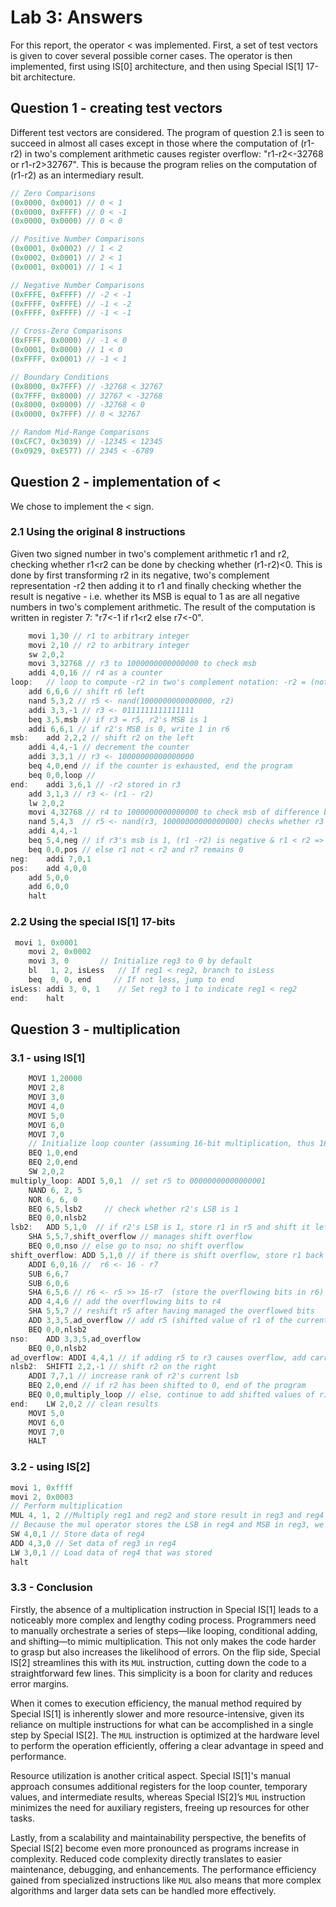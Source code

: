 # Lab 3: Answers
For this report, the operator $<$ was implemented. First, a set of test vectors is given to cover several possible corner cases. The operator is then implemented, first using IS[0] architecture, and then using Special IS[1] 17-bit architecture.
## Question 1 - creating test vectors
Different test vectors are considered. The program of question 2.1 is seen to succeed in almost all cases except in those where the computation of (r1-r2) in two's complement arithmetic causes register overflow: "r1-r2<-32768 or r1-r2>32767". This is because the program relies on the computation of (r1-r2) as an intermediary result.

```java
// Zero Comparisons
(0x0000, 0x0001) // 0 < 1
(0x0000, 0xFFFF) // 0 < -1
(0x0000, 0x0000) // 0 < 0

// Positive Number Comparisons
(0x0001, 0x0002) // 1 < 2
(0x0002, 0x0001) // 2 < 1
(0x0001, 0x0001) // 1 < 1

// Negative Number Comparisons
(0xFFFE, 0xFFFF) // -2 < -1
(0xFFFF, 0xFFFE) // -1 < -2
(0xFFFF, 0xFFFF) // -1 < -1

// Cross-Zero Comparisons
(0xFFFF, 0x0000) // -1 < 0
(0x0001, 0x0000) // 1 < 0
(0xFFFF, 0x0001) // -1 < 1

// Boundary Conditions
(0x8000, 0x7FFF) // -32768 < 32767
(0x7FFF, 0x8000) // 32767 < -32768
(0x8000, 0x0000) // -32768 < 0
(0x0000, 0x7FFF) // 0 < 32767

// Random Mid-Range Comparisons
(0xCFC7, 0x3039) // -12345 < 12345
(0x0929, 0xE577) // 2345 < -6789

```

## Question 2 - implementation of $<$

We chose to implement the $<$ sign.
### 2.1 Using the original 8 instructions

Given two signed number in two's complement arithmetic r1 and r2, checking whether r1<r2 can be done by checking whether (r1-r2)<0. This is done by first transforming r2 in its negative, two's complement representation -r2 then adding it to r1 and finally checking whether the result is negative - i.e. whether its MSB is equal to 1 as are all negative numbers in two's complement arithmetic. The result of the computation is written in register 7: "r7<-1 if r1<r2 else r7<-0".

```java
	movi 1,30 // r1 to arbitrary integer
	movi 2,10 // r2 to arbitrary integer
	sw 2,0,2
	movi 3,32768 // r3 to 1000000000000000 to check msb
	addi 4,0,16 // r4 as a counter
loop:	// loop to compute -r2 in two's complement notation: -r2 = (not r2)+1, stores it in r6
	add 6,6,6 // shift r6 left
	nand 5,3,2 // r5 <- nand(1000000000000000, r2)
	addi 3,3,-1 // r3 <- 0111111111111111
	beq 3,5,msb // if r3 = r5, r2's MSB is 1 
	addi 6,6,1 // if r2's MSB is 0, write 1 in r6
msb:	add 2,2,2 // shift r2 on the left
	addi 4,4,-1 // decrement the counter
	addi 3,3,1 // r3 <- 10000000000000000
	beq 4,0,end // if the counter is exhausted, end the program
	beq 0,0,loop // 
end:	addi 3,6,1 // -r2 stored in r3
	add 3,1,3 // r3 <- (r1 - r2)
	lw 2,0,2
	movi 4,32768 // r4 to 1000000000000000 to check msb of difference btw r1 & r2
	nand 5,4,3  // r5 <- nand(r3, 10000000000000000) checks whether r3's msb is 1
	addi 4,4,-1
	beq 5,4,neg // if r3's msb is 1, (r1 -r2) is negative & r1 < r2 => r7 <- 1
	beq 0,0,pos // else r1 not < r2 and r7 remains 0
neg:	addi 7,0,1
pos:	add 4,0,0
	add 5,0,0
	add 6,0,0
	halt
```

### 2.2 Using the special IS[1] 17-bits

```java
 movi 1, 0x0001
    movi 2, 0x0002
    movi 3, 0       // Initialize reg3 to 0 by default
    bl   1, 2, isLess   // If reg1 < reg2, branch to isLess
    beq  0, 0, end     // If not less, jump to end
isLess:	addi 3, 0, 1    // Set reg3 to 1 to indicate reg1 < reg2
end:	halt
```

## Question 3 - multiplication
### 3.1 - using IS[1]

```java
	MOVI 1,20000
	MOVI 2,8
 	MOVI 3,0
	MOVI 4,0
	MOVI 5,0
	MOVI 6,0
	MOVI 7,0
    // Initialize loop counter (assuming 16-bit multiplication, thus 16 iterations)
	BEQ 1,0,end
	BEQ 2,0,end
	SW 2,0,2
multiply_loop: ADDI 5,0,1  // set r5 to 00000000000000001
	NAND 6, 2, 5 
 	NOR 6, 6, 0 		
	BEQ 6,5,lsb2	 // check whether r2's LSB is 1	
	BEQ 0,0,nlsb2
lsb2:	ADD 5,1,0  // if r2's LSB is 1, store r1 in r5 and shift it left by the rank of r2's current lsb (0 -> 15)
	SHA 5,5,7,shift_overflow // manages shift overflow
	BEQ 0,0,nso // else go to nso; no shift overflow
shift_overflow: ADD 5,1,0 // if there is shift overflow, store r1 back in r5
	ADDI 6,0,16 //  r6 <- 16 - r7
	SUB 6,6,7
	SUB 6,0,6
	SHA 6,5,6 // r6 <- r5 >> 16-r7  (store the overflowing bits in r6) 
	ADD 4,4,6 // add the overflowing bits to r4
	SHA 5,5,7 // reshift r5 after having managed the overflowed bits
	ADD 3,3,5,ad_overflow // add r5 (shifted value of r1 of the current r2's LSB rank) to r3  
	BEQ 0,0,nlsb2
nso:	ADD 3,3,5,ad_overflow 
	BEQ 0,0,nlsb2
ad_overflow: ADDI 4,4,1 // if adding r5 to r3 causes overflow, add carry to r4
nlsb2:	SHIFTI 2,2,-1 // shift r2 on the right
	ADDI 7,7,1 // increase rank of r2's current lsb
   	BEQ 2,0,end // if r2 has been shifted to 0, end of the program
	BEQ 0,0,multiply_loop // else, continue to add shifted values of r1 to r3
end: 	LW 2,0,2 // clean results
	MOVI 5,0
	MOVI 6,0
	MOVI 7,0
	HALT
```
### 3.2 - using IS[2]
```java
movi 1, 0xffff
movi 2, 0x0003
// Perform multiplication
MUL 4, 1, 2 //Multiply reg1 and reg2 and store result in reg3 and reg4
// Because the mul operator stores the LSB in reg4 and MSB in reg3, we need to switch the content of the two registers
SW 4,0,1 // Store data of reg4
ADD 4,3,0 // Set data of reg3 in reg4
LW 3,0,1 // Load data of reg4 that was stored
halt
```
### 3.3 - Conclusion

Firstly, the absence of a multiplication instruction in Special IS[1] leads to a noticeably more complex and lengthy coding process. Programmers need to manually orchestrate a series of steps—like looping, conditional adding, and shifting—to mimic multiplication. This not only makes the code harder to grasp but also increases the likelihood of errors. On the flip side, Special IS[2] streamlines this with its `MUL` instruction, cutting down the code to a straightforward few lines. This simplicity is a boon for clarity and reduces error margins.

When it comes to execution efficiency, the manual method required by Special IS[1] is inherently slower and more resource-intensive, given its reliance on multiple instructions for what can be accomplished in a single step by Special IS[2]. The `MUL` instruction is optimized at the hardware level to perform the operation efficiently, offering a clear advantage in speed and performance.

Resource utilization is another critical aspect. Special IS[1]'s manual approach consumes additional registers for the loop counter, temporary values, and intermediate results, whereas Special IS[2]’s `MUL` instruction minimizes the need for auxiliary registers, freeing up resources for other tasks.

Lastly, from a scalability and maintainability perspective, the benefits of Special IS[2] become even more pronounced as programs increase in complexity. Reduced code complexity directly translates to easier maintenance, debugging, and enhancements. The performance efficiency gained from specialized instructions like `MUL` also means that more complex algorithms and larger data sets can be handled more effectively.
